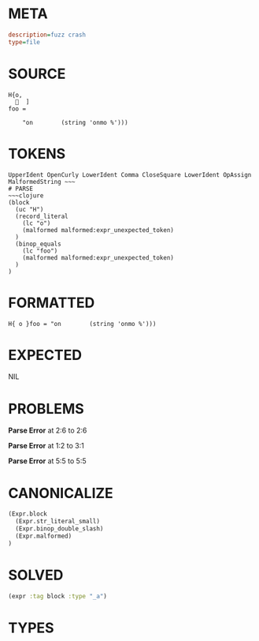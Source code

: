 # META
~~~ini
description=fuzz crash
type=file
~~~
# SOURCE
~~~roc
H{o,
    ]
foo =

    "on        (string 'onmo %')))
~~~
# TOKENS
~~~text
UpperIdent OpenCurly LowerIdent Comma CloseSquare LowerIdent OpAssign MalformedString ~~~
# PARSE
~~~clojure
(block
  (uc "H")
  (record_literal
    (lc "o")
    (malformed malformed:expr_unexpected_token)
  )
  (binop_equals
    (lc "foo")
    (malformed malformed:expr_unexpected_token)
  )
)
~~~
# FORMATTED
~~~roc
H{ o }foo = "on        (string 'onmo %')))
~~~
# EXPECTED
NIL
# PROBLEMS
**Parse Error**
at 2:6 to 2:6

**Parse Error**
at 1:2 to 3:1

**Parse Error**
at 5:5 to 5:5

# CANONICALIZE
~~~clojure
(Expr.block
  (Expr.str_literal_small)
  (Expr.binop_double_slash)
  (Expr.malformed)
)
~~~
# SOLVED
~~~clojure
(expr :tag block :type "_a")
~~~
# TYPES
~~~roc
~~~

